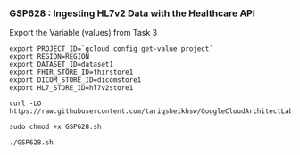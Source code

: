 ### GSP628 : Ingesting HL7v2 Data with the Healthcare API

Export the Variable (values) from Task 3 
```
export PROJECT_ID=`gcloud config get-value project`
export REGION=REGION
export DATASET_ID=dataset1
export FHIR_STORE_ID=fhirstore1
export DICOM_STORE_ID=dicomstore1
export HL7_STORE_ID=hl7v2store1
```

```
curl -LO https://raw.githubusercontent.com/tariqsheikhsw/GoogleCloudArchitectLabs/main/Solutions/GSP628.sh

sudo chmod +x GSP628.sh

./GSP628.sh
```


